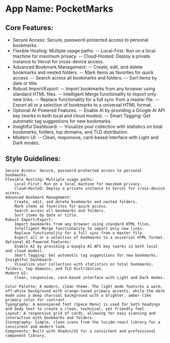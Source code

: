 # **App Name**: PocketMarks

## Core Features:
- Secure Access: Secure, password-protected access to personal bookmarks.
- Flexible Hosting: Multiple usage paths:
        -- Local-First: Run on a local machine for maximum privacy.
        -- Cloud-Hosted: Deploy a private instance to Vercel for cross-device access.
- Advanced Bookmark Management:
        -- Create, edit, and delete bookmarks and nested folders.
        -- Mark items as favorites for quick access.
        -- Search across all bookmarks and folders.
        -- Sort items by date or title.
- Robust Import/Export:
        -- Import bookmarks from any browser using standard HTML files.
        -- Intelligent Merge functionality to import only new links.
        -- Replace functionality for a full sync from a master file.
        -- Export all or a selection of bookmarks to a universal HTML format.
- Optional AI-Powered Features:
        -- Enable AI by providing a Google AI API key (works in both local and cloud modes).
        -- Smart Tagging: Get automatic tag suggestions for new bookmarks.
- Insightful Dashboard:
        -- Visualize your collection with statistics on total bookmarks, folders, top domains, and TLD distribution.
- Modern UI:
        -- Clean, responsive, card-based interface with Light and Dark modes.



## Style Guidelines:

    Secure Access: Secure, password-protected access to personal bookmarks.
    Flexible Hosting: Multiple usage paths:
        Local-First: Run on a local machine for maximum privacy.
        Cloud-Hosted: Deploy a private instance to Vercel for cross-device access.
    Advanced Bookmark Management:
        Create, edit, and delete bookmarks and nested folders.
        Mark items as favorites for quick access.
        Search across all bookmarks and folders.
        Sort items by date or title.
    Robust Import/Export:
        Import bookmarks from any browser using standard HTML files.
        Intelligent Merge functionality to import only new links.
        Replace functionality for a full sync from a master file.
        Export all or a selection of bookmarks to a universal HTML format.
    Optional AI-Powered Features:
        Enable AI by providing a Google AI API key (works in both local and cloud modes).
        Smart Tagging: Get automatic tag suggestions for new bookmarks.
    Insightful Dashboard:
        Visualize your collection with statistics on total bookmarks, folders, top domains, and TLD distribution.
    Modern UI:
        Clean, responsive, card-based interface with Light and Dark modes.

    Color Palette: A modern, clean theme. The light mode features a warm, off-white background with orange-toned primary accents, while the dark mode uses a deep charcoal background with a brighter, amber-like primary color for contrast.
    Typography: A monospaced font (Space Mono) is used for both headings and body text to create a clean, technical, yet friendly feel.
    Layout: A responsive grid of cards, allowing for easy scanning and interaction with bookmarks and folders.
    Iconography: Simple, clean icons from the lucide-react library for a consistent and modern look.
    Components: Built with Shadcn/UI for a consistent and professional component library.
